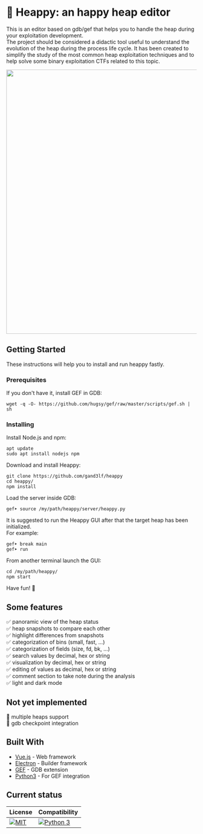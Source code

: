 #  	:slightly_smiling_face: Heappy: an happy heap editor
This is an editor based on gdb/gef that helps you to handle the heap during your exploitation development.  
The project should be considered a didactic tool useful to understand the evolution of the heap during the process life cycle. It has been created to simplify the study of the most common heap exploitation techniques and to help solve some binary exploitation CTFs related to this topic.

<p align="center">
<img align="center" src="https://i.imgur.com/hmP3lzg.png" width="700">
</p>


## Getting Started

These instructions will help you to install and run heappy fastly.

### Prerequisites

If you don't have it, install GEF in GDB:

```
wget -q -O- https://github.com/hugsy/gef/raw/master/scripts/gef.sh | sh
```

### Installing

Install Node.js and npm:
```
apt update
sudo apt install nodejs npm
```
Download and install Heappy:
```
git clone https://github.com/gand3lf/heappy
cd heappy/
npm install
```
Load the server inside GDB:
```
gef➤ source /my/path/heappy/server/heappy.py
```
It is suggested to run the Heappy GUI after that the target heap has been initialized.  
For example:
```
gef➤ break main
gef➤ run
```
From another terminal launch the GUI:
```
cd /my/path/heappy/
npm start
```

Have fun! :rocket:

## Some features

:white_check_mark: panoramic view of the heap status  
:white_check_mark: heap snapshots to compare each other  
:white_check_mark: highlight differences from snapshots  
:white_check_mark: categorization of bins (small, fast, ...)  
:white_check_mark: categorization of fields (size, fd, bk, ...)  
:white_check_mark: search values by decimal, hex or string  
:white_check_mark: visualization by decimal, hex or string  
:white_check_mark: editing of values as decimal, hex or string  
:white_check_mark: comment section to take note during the analysis  
:white_check_mark: light and dark mode

## Not yet implemented
:black_square_button: multiple heaps support  
:black_square_button: gdb checkpoint integration

## Built With

* [Vue.js](https://vuejs.org/) - Web framework
* [Electron](https://www.electronjs.org/) - Builder framework
* [GEF](https://github.com/hugsy/gef) - GDB extension
* [Python3](https://www.python.org) - For GEF integration

## Current status ##

| License | Compatibility |
|---|---|
| [![MIT](https://img.shields.io/badge/license-MIT-green.svg)](https://github.com/Gand3lf/heappy/blob/main/LICENSE) | [![Python 3](https://img.shields.io/badge/Python-3-green.svg)](https://www.python.org/) |


